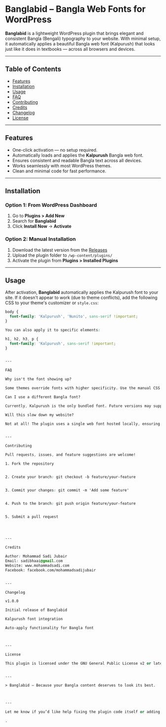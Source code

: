 # Banglabid – Bangla Web Fonts for WordPress

**Banglabid** is a lightweight WordPress plugin that brings elegant and consistent Bangla (Bengali) typography to your website. With minimal setup, it automatically applies a beautiful Bangla web font (Kalpurush) that looks just like it does in textbooks — across all browsers and devices.

---

## Table of Contents

- [Features](#features)
- [Installation](#installation)
- [Usage](#usage)
- [FAQ](#faq)
- [Contributing](#contributing)
- [Credits](#credits)
- [Changelog](#changelog)
- [License](#license)

---

## Features

- One-click activation — no setup required.
- Automatically loads and applies the **Kalpurush** Bangla web font.
- Ensures consistent and readable Bangla text across all devices.
- Works seamlessly with most WordPress themes.
- Clean and minimal code for fast performance.

---

## Installation

### Option 1: From WordPress Dashboard

1. Go to **Plugins > Add New**
2. Search for **Banglabid**
3. Click **Install Now** → **Activate**

### Option 2: Manual Installation

1. Download the latest version from the [Releases](https://github.com/your-username/banglabid/releases)
2. Upload the plugin folder to `/wp-content/plugins/`
3. Activate the plugin from **Plugins > Installed Plugins**

---

## Usage

After activation, **Banglabid** automatically applies the Kalpurush font to your site. If it doesn't appear to work (due to theme conflicts), add the following CSS to your theme's customizer or `style.css`:

```css
body {
  font-family: 'Kalpurush', 'Nunito', sans-serif !important;
}

You can also apply it to specific elements:

h1, h2, h3, p {
  font-family: 'Kalpurush', sans-serif !important;
}


---

FAQ

Why isn't the font showing up?

Some themes override fonts with higher specificity. Use the manual CSS override (with !important) to enforce it.

Can I use a different Bangla font?

Currently, Kalpurush is the only bundled font. Future versions may support multiple font options.

Will this slow down my website?

Not at all! The plugin uses a single web font hosted locally, ensuring fast load times without relying on external CDNs.


---

Contributing

Pull requests, issues, and feature suggestions are welcome!

1. Fork the repository


2. Create your branch: git checkout -b feature/your-feature


3. Commit your changes: git commit -m 'Add some feature'


4. Push to the branch: git push origin feature/your-feature


5. Submit a pull request




---

Credits

Author: Mohammad Sadi Jubair
Email: sadibhaai@gmail.com
Website: www.mohammadsadi.com
Facebook: facebook.com/mohammadsadijubair


---

Changelog

v1.0.0

Initial release of Banglabid

Kalpurush font integration

Auto-apply functionality for Bangla font



---

License

This plugin is licensed under the GNU General Public License v2 or later.


---

> Banglabid – Because your Bangla content deserves to look its best.



---

Let me know if you’d like help fixing the plugin code itself or adding support for font switching, Gutenberg integration, or Elementor compatibility.

.
